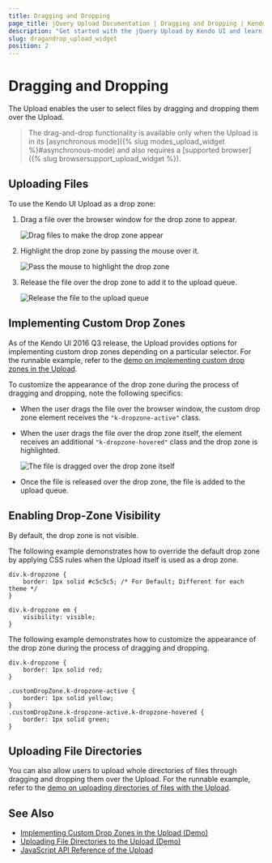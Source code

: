 ```yaml
---
title: Dragging and Dropping
page_title: jQuery Upload Documentation | Dragging and Dropping | Kendo UI
description: "Get started with the jQuery Upload by Kendo UI and learn how to implement the uploading of files by dragging and dropping them."
slug: dragandrop_upload_widget
position: 2
---
```


# Dragging and Dropping

The Upload enables the user to select files by dragging and dropping them over the Upload.

> The drag-and-drop functionality is available only when the Upload is in its [asynchronous mode]({% slug modes_upload_widget %}#asynchronous-mode) and also requires a [supported browser]({% slug browsersupport_upload_widget %}).

## Uploading Files

To use the Kendo UI Upload as a drop zone:

1. Drag a file over the browser window for the drop zone to appear.

    ![Drag files to make the drop zone appear](upload-dd1.png)

2. Highlight the drop zone by passing the mouse over it.

    ![Pass the mouse to highlight the drop zone](upload-dd2.png)

3. Release the file over the drop zone to add it to the upload queue.

    ![Release the file to the upload queue](upload-dd3.png)

## Implementing Custom Drop Zones

As of the Kendo UI 2016 Q3 release, the Upload provides options for implementing custom drop zones depending on a particular selector. For the runnable example, refer to the [demo on implementing custom drop zones in the Upload](https://demos.telerik.com/kendo-ui/upload/customdropzone).

To customize the appearance of the drop zone during the process of dragging and dropping, note the following specifics:

* When the user drags the file over the browser window, the custom drop zone element receives the `"k-dropzone-active"` class.
* When the user drags the file over the drop zone itself, the element receives an additional `"k-dropzone-hovered"` class and the drop zone is highlighted.

    ![The file is dragged over the drop zone itself](upload-dd4.png)

* Once the file is released over the drop zone, the file is added to the upload queue.

## Enabling Drop-Zone Visibility

By default, the drop zone is not visible.

The following example demonstrates how to override the default drop zone by applying CSS rules when the Upload itself is used as a drop zone.

    div.k-dropzone {
        border: 1px solid #c5c5c5; /* For Default; Different for each theme */
    }

    div.k-dropzone em {
        visibility: visible;
    }

<!--*-->
The following example demonstrates how to customize the appearance of the drop zone during the process of dragging and dropping.

    div.k-dropzone {
        border: 1px solid red;
    }

    .customDropZone.k-dropzone-active {
        border: 1px solid yellow;
    }
    .customDropZone.k-dropzone-active.k-dropzone-hovered {
        border: 1px solid green;
    }

## Uploading File Directories

You can also allow users to upload whole directories of files through dragging and dropping them over the Upload. For the runnable example, refer to the [demo on uploading directories of files with the Upload](https://demos.telerik.com/kendo-ui/upload/directoryupload).

## See Also

* [Implementing Custom Drop Zones in the Upload (Demo)](https://demos.telerik.com/kendo-ui/upload/customdropzone)
* [Uploading File Directories to the Upload (Demo)](https://demos.telerik.com/kendo-ui/upload/directoryupload)
* [JavaScript API Reference of the Upload](/api/javascript/ui/upload)
